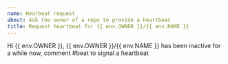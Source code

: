 ```yaml
---
name: Hearbeat request
about: Ask the owner of a repo to provide a heartbeat
title: Request heartbeat for {{ env.OWNER }}/{{ env.NAME }}
---
```

Hi {{ env.OWNER }}, {{ env.OWNER }}/{{ env.NAME }} has been inactive for a while now, comment #beat to signal a heartbeat
